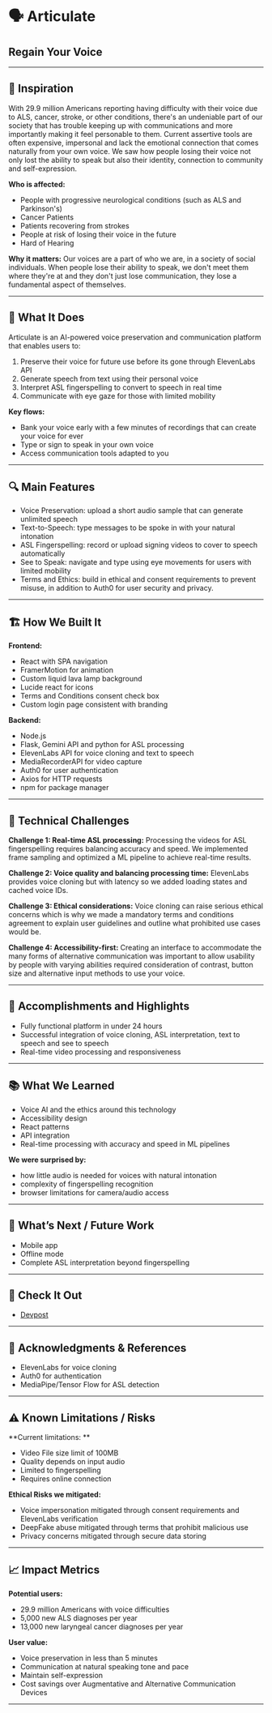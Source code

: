 # 🗣️ Articulate
## Regain Your Voice

---

## 🧠 Inspiration  
With 29.9 million Americans reporting having difficulty with their voice due to ALS, cancer, stroke, or other conditions, there's an undeniable part of our society that has trouble keeping up with communications and more importantly making it feel personable to them. Current assertive tools are often expensive, impersonal and lack the emotional connection that comes naturally from your own voice. We saw how people losing their voice not only lost the ability to speak but also their identity, connection to community and self-expression.

**Who is affected:**
- People with progressive neurological conditions (such as ALS and Parkinson's)
- Cancer Patients
- Patients recovering from strokes
- People at risk of losing their voice in the future
- Hard of Hearing

**Why it matters:**
Our voices are a part of who we are, in a society of social individuals. When people lose their ability to speak, we don't meet them where they're at and they don't just lose communication, they lose a fundamental aspect of themselves.

---

## 🎯 What It Does
Articulate is an AI-powered voice preservation and communication platform that enables users to:
1. Preserve their voice for future use before its gone through ElevenLabs API
2. Generate speech from text using their personal voice
3. Interpret ASL fingerspelling to convert to speech in real time
4. Communicate with eye gaze for those with limited mobility

**Key flows:**
- Bank your voice early with a few minutes of recordings that can create your voice for ever
- Type or sign to speak in your own voice
- Access communication tools adapted to you

---

## 🔍 Main Features  
- Voice Preservation: upload a short audio sample that can generate unlimited speech
- Text-to-Speech: type messages to be spoke in with your natural intonation
- ASL Fingerspelling: record or upload signing videos to cover to speech automatically  
- See to Speak: navigate and type using eye movements for users with limited mobility
- Terms and Ethics: build in ethical and consent requirements to prevent misuse, in addition to Auth0 for user security and privacy.

---

## 🏗️ How We Built It 
**Frontend:**
- React with SPA navigation
- FramerMotion for animation
- Custom liquid lava lamp background
- Lucide react for icons
- Terms and Conditions consent check box
- Custom login page consistent with branding

**Backend:**
- Node.js
- Flask, Gemini API and python for ASL processing
- ElevenLabs API for voice cloning and text to speech 
- MediaRecorderAPI for video capture
- Auth0 for user authentication
- Axios for HTTP requests
- npm for package manager

---

## 🧩 Technical Challenges 
**Challenge 1: Real-time ASL processing:**
Processing the videos for ASL fingerspelling requires balancing accuracy and speed. We implemented frame sampling and optimized a ML pipeline to achieve real-time results.

**Challenge 2: Voice quality and balancing processing time:**
ElevenLabs provides voice cloning but with latency so we added loading states and cached voice IDs.

**Challenge 3: Ethical considerations:**
Voice cloning can raise serious ethical concerns which is why we made a mandatory terms and conditions agreement to explain user guidelines and outline what prohibited use cases would be.

**Challenge 4: Accessibility-first:**
Creating an interface to accommodate the many forms of alternative communication was important to allow usability by people with varying abilities required consideration of contrast, button size and alternative input methods to use your voice.

---

## 🎉 Accomplishments and Highlights  
- Fully functional platform in under 24 hours
- Successful integration of voice cloning, ASL interpretation, text to speech and see to speech
- Real-time video processing and responsiveness

---

## 📚 What We Learned  
- Voice AI and the ethics around this technology
- Accessibility design
- React patterns
- API integration
- Real-time processing with accuracy and speed in ML pipelines  

**We were surprised by:**
- how little audio is needed for voices with natural intonation
- complexity of fingerspelling recognition
- browser limitations for camera/audio access

---

## 🔭 What’s Next / Future Work  
- Mobile app
- Offline mode
- Complete ASL interpretation beyond fingerspelling  

---

## 🚀 Check It Out 
- [Devpost ](https://devpost.com/software/project-name-3qd804?ref_content=my-projects-tab&ref_feature=my_projects)

---

## 🧾 Acknowledgments & References  
- ElevenLabs for voice cloning 
- Auth0 for authentication  
- MediaPipe/Tensor Flow for ASL detection  

---

## ⚠️ Known Limitations / Risks  
**Current limitations: **
- Video File size limit of 100MB 
- Quality depends on input audio  
- Limited to fingerspelling  
- Requires online connection 

**Ethical Risks we mitigated:**
- Voice impersonation mitigated through consent requirements and ElevenLabs verification
- DeepFake abuse mitigated through terms that prohibit malicious use
- Privacy concerns mitigated through secure data storing 

---

## 📈 Impact Metrics

**Potential users:**
- 29.9 million Americans with voice difficulties
- 5,000 new ALS diagnoses per year
- 13,000 new laryngeal cancer diagnoses per year 

**User value:**
- Voice preservation in less than 5 minutes
- Communication at natural speaking tone and pace
- Maintain self-expression
- Cost savings over Augmentative and Alternative Communication Devices

---
